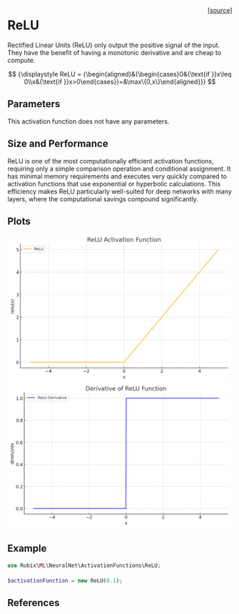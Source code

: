 <span style="float:right;"><a href="https://github.com/RubixML/ML/blob/master/src/NeuralNet/ActivationFunctions/ReLU/ReLU.php">[source]</a></span>

# ReLU
Rectified Linear Units (ReLU) only output the positive signal of the input. They have the benefit of having a monotonic derivative and are cheap to compute.

$$
{\displaystyle ReLU = {\begin{aligned}&{\begin{cases}0&{\text{if }}x\leq 0\\x&{\text{if }}x>0\end{cases}}=&\max\{0,x\}\end{aligned}}}
$$

## Parameters
This activation function does not have any parameters.

## Size and Performance
ReLU is one of the most computationally efficient activation functions, requiring only a simple comparison operation and conditional assignment. It has minimal memory requirements and executes very quickly compared to activation functions that use exponential or hyperbolic calculations. This efficiency makes ReLU particularly well-suited for deep networks with many layers, where the computational savings compound significantly.

## Plots
<img src="../../images/activation-functions/relu.png" alt="ReLU Function" width="500" height="auto">

<img src="../../images/activation-functions/relu-derivative.png" alt="ReLU Derivative" width="500" height="auto">

## Example
```php
use Rubix\ML\NeuralNet\ActivationFunctions\ReLU;

$activationFunction = new ReLU(0.1);
```

## References
[^1]: A. L. Maas et al. (2013). Rectifier Nonlinearities Improve Neural Network Acoustic Models.
[^2]: K. Konda et al. (2015). Zero-bias Autoencoders and the Benefits of Co-adapting Features.
